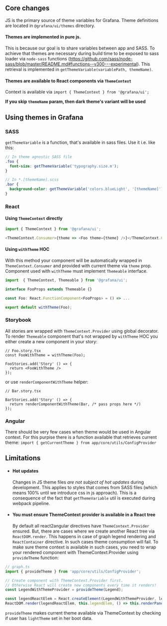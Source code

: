 ## Core changes

JS is the primary source of theme variables for Grafana. Theme definitions are located in `@grafana/ui/themes` directory.

#### Themes are implemented in pure js.

This is because our goal is to share variables between app and SASS. To achieve that themes are necessary during build time to be exposed to sass loader via `node-sass` functions (https://github.com/sass/node-sass/blob/master/README.md#functions--v300---experimental). This retrieval is implemented in `getThemeVariable(variablePath, themeName)`.

#### Themes are available to React components via `ThemeContext`

Context is available via `import { ThemeContext } from '@grafana/ui';`

**If you skip `themeName` param, then dark theme's variant will be used**

## Using themes in Grafana

### SASS

`getThemeVariable` is a function, that's available in sass files. Use it i.e. like this:

```scss
// In theme agnostic SASS file
.foo {
  font-size: getThemeVariable('typography.size.m');
}

// In *.[themeName].scss
.bar {
  background-color: getThemeVariable('colors.blueLight', '[themeName]');
}
```

### React

#### Using `ThemeContext` directly

```ts
import { ThemeContext } from '@grafana/ui';

<ThemeContext.Consumer>{theme => <Foo theme={theme} />}</ThemeContext.Consumer>;
```

#### Using `withTheme` HOC

With this method your component will be automatically wrapped in `ThemeContext.Consumer` and provided with current theme via `theme` prop. Component used with `withTheme` must implement `Themeable` interface.

```ts
import  { ThemeContext, Themeable } from '@grafana/ui';

interface FooProps extends Themeable {}

const Foo: React.FunctionComponent<FooProps> = () => ...

export default withTheme(Foo);
```

### Storybook

All stories are wrapped with `ThemeContext.Provider` using global decorator. To render `Themeable` component that's not wrapped by `withTheme` HOC you either create a new component in your story:

```tsx
// Foo.story.tsx
const FooWithTheme = withTheme(Foo);

FooStories.add('Story' () => {
  return <FooWithTheme />
});
```

or use `renderComponentWithTheme` helper:

```tsx
// Bar.story.tsx

BarStories.add('Story' () => {
  return renderComponentWithTheme(Bar, /* pass props here */)
});
```

### Angular

There should be very few cases when theme would be used in Angular context. For this purpise there is a function available that retrieves current theme: `import { getCurrentTheme } from app/core/utils/ConfigProvider`

## Limitations

- #### Hot updates
  Changes in JS theme files _are not subject of hot updates_ during development. This applies to styles that comes from SASS files (which means 100% until we introduce css in js approach). This is a consequence of the fact that `getThemeVariable` util is executed during webpack pipeline.
- #### You must ensure ThemeContext provider is available in a React tree
  By default all react2angular directives have `ThemeContext.Provider` ensured. But, there are cases where we create another React tree via `ReactDOM.render`. This happens in case of graph legend rendering and `ReactContainer` directive. In such cases theme consumption will fail. To make sure theme context is available in such cases, you need to wrap your rendered component with ThemeContext.Provider using `provideTheme` function:

```typescript
// graph.ts
import { provideTheme } from 'app/core/utils/ConfigProvider';

// Create component with ThemeContext.Provider first.
// Otherwise React will create new components every time it renders!
const LegendWithThemeProvider = provideTheme(Legend);

const legendReactElem = React.createElement(LegendWithThemeProvider, legendProps);
ReactDOM.render(legendReactElem, this.legendElem, () => this.renderPanel());
```

`provideTheme` makes current theme available via ThemeContext by checking if user has `lightTheme` set in her boot data.
